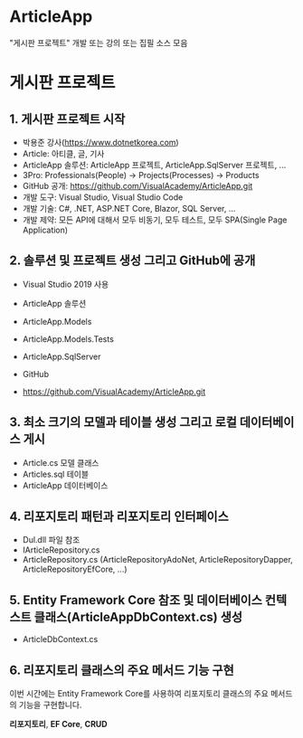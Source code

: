 # ArticleApp
"게시판 프로젝트" 개발 또는 강의 또는 집필 소스 모음

# 게시판 프로젝트

## 1. 게시판 프로젝트 시작

- 박용준 강사(https://www.dotnetkorea.com)
- Article: 아티클, 글, 기사
- ArticleApp 솔루션: ArticleApp 프로젝트, ArticleApp.SqlServer 프로젝트, ...
- 3Pro: Professionals(People) -> Projects(Processes) -> Products
- GitHub 공개: https://github.com/VisualAcademy/ArticleApp.git
- 개발 도구: Visual Studio, Visual Studio Code
- 개발 기술: C#, .NET, ASP.NET Core, Blazor, SQL Server, ...
- 개발 제약: 모든 API에 대해서 모두 비동기, 모두 테스트, 모두 SPA(Single Page Application)

## 2. 솔루션 및 프로젝트 생성 그리고 GitHub에 공개

- Visual Studio 2019 사용
- ArticleApp 솔루션
 - ArticleApp.Models
 - ArticleApp.Models.Tests
 - ArticleApp.SqlServer 

- GitHub
 - https://github.com/VisualAcademy/ArticleApp.git

## 3. 최소 크기의 모델과 테이블 생성 그리고 로컬 데이터베이스 게시

- Article.cs 모델 클래스
- Articles.sql 테이블
- ArticleApp 데이터베이스 

## 4. 리포지토리 패턴과 리포지토리 인터페이스

- Dul.dll 파일 참조
- IArticleRepository.cs
- ArticleRepository.cs (ArticleRepositoryAdoNet, ArticleRepositoryDapper, ArticleRepositoryEfCore, ...)


## 5. Entity Framework Core 참조 및 데이터베이스 컨텍스트 클래스(ArticleAppDbContext.cs) 생성

- ArticleDbContext.cs

## 6. 리포지토리 클래스의 주요 메서드 기능 구현

이번 시간에는 Entity Framework Core를 사용하여 리포지토리 클래스의 주요 메서드의 기능을 구현합니다.

**리포지토리**, **EF Core**, **CRUD**




